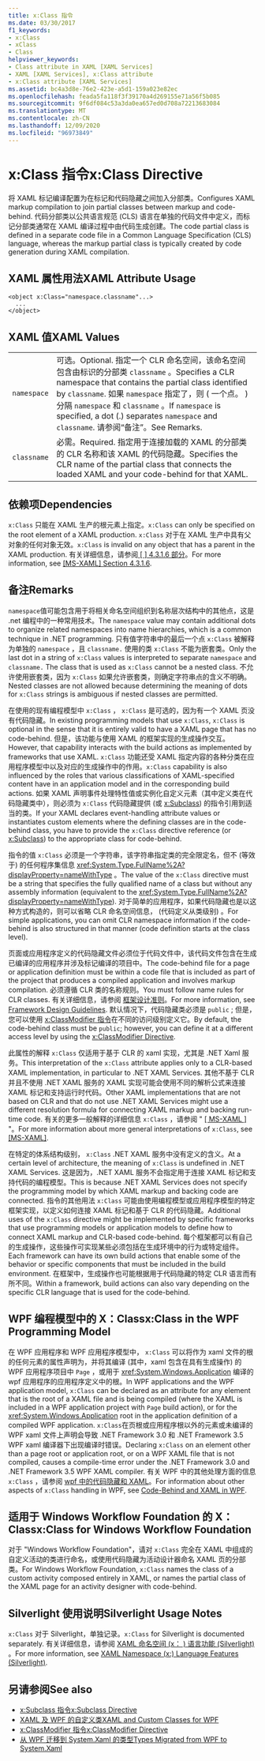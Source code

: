 ```yaml
---
title: x:Class 指令
ms.date: 03/30/2017
f1_keywords:
- x:Class
- xClass
- Class
helpviewer_keywords:
- Class attribute in XAML [XAML Services]
- XAML [XAML Services], x:Class attribute
- x:Class attribute [XAML Services]
ms.assetid: bc4a3d8e-76e2-423e-a5d1-159a023e82ec
ms.openlocfilehash: feada5fa118f3f39170a4d269155e71a56f5b085
ms.sourcegitcommit: 9f6df084c53a3da0ea657ed0d708a72213683084
ms.translationtype: MT
ms.contentlocale: zh-CN
ms.lasthandoff: 12/09/2020
ms.locfileid: "96973849"
---
```

# <a name="xclass-directive"></a><span data-ttu-id="8b2a3-102">x:Class 指令</span><span class="sxs-lookup"><span data-stu-id="8b2a3-102">x:Class Directive</span></span>

<span data-ttu-id="8b2a3-103">将 XAML 标记编译配置为在标记和代码隐藏之间加入分部类。</span><span class="sxs-lookup"><span data-stu-id="8b2a3-103">Configures XAML markup compilation to join partial classes between markup and code-behind.</span></span> <span data-ttu-id="8b2a3-104">代码分部类以公共语言规范 (CLS) 语言在单独的代码文件中定义，而标记分部类通常在 XAML 编译过程中由代码生成创建。</span><span class="sxs-lookup"><span data-stu-id="8b2a3-104">The code partial class is defined in a separate code file in a Common Language Specification (CLS) language, whereas the markup partial class is typically created by code generation during XAML compilation.</span></span>

## <a name="xaml-attribute-usage"></a><span data-ttu-id="8b2a3-105">XAML 属性用法</span><span class="sxs-lookup"><span data-stu-id="8b2a3-105">XAML Attribute Usage</span></span>

```xaml
<object x:Class="namespace.classname"...>
  ...
</object>
```

## <a name="xaml-values"></a><span data-ttu-id="8b2a3-106">XAML 值</span><span class="sxs-lookup"><span data-stu-id="8b2a3-106">XAML Values</span></span>

|||
|-|-|
|`namespace`|<span data-ttu-id="8b2a3-107">可选。</span><span class="sxs-lookup"><span data-stu-id="8b2a3-107">Optional.</span></span> <span data-ttu-id="8b2a3-108">指定一个 CLR 命名空间，该命名空间包含由标识的分部类 `classname` 。</span><span class="sxs-lookup"><span data-stu-id="8b2a3-108">Specifies a CLR namespace that contains the partial class identified by `classname`.</span></span> <span data-ttu-id="8b2a3-109">如果 `namespace` 指定了，则 ( 一个点。 ) 分隔 `namespace` 和 `classname` 。</span><span class="sxs-lookup"><span data-stu-id="8b2a3-109">If `namespace` is specified, a dot (.) separates `namespace` and `classname`.</span></span> <span data-ttu-id="8b2a3-110">请参阅“备注”。</span><span class="sxs-lookup"><span data-stu-id="8b2a3-110">See Remarks.</span></span>|
|`classname`|<span data-ttu-id="8b2a3-111">必需。</span><span class="sxs-lookup"><span data-stu-id="8b2a3-111">Required.</span></span> <span data-ttu-id="8b2a3-112">指定用于连接加载的 XAML 的分部类的 CLR 名称和该 XAML 的代码隐藏。</span><span class="sxs-lookup"><span data-stu-id="8b2a3-112">Specifies the CLR name of the partial class that connects the loaded XAML and your code-behind for that XAML.</span></span>|

## <a name="dependencies"></a><span data-ttu-id="8b2a3-113">依赖项</span><span class="sxs-lookup"><span data-stu-id="8b2a3-113">Dependencies</span></span>

<span data-ttu-id="8b2a3-114">`x:Class` 只能在 XAML 生产的根元素上指定。</span><span class="sxs-lookup"><span data-stu-id="8b2a3-114">`x:Class` can only be specified on the root element of a XAML production.</span></span> <span data-ttu-id="8b2a3-115">`x:Class` 对于在 XAML 生产中具有父对象的任何对象无效。</span><span class="sxs-lookup"><span data-stu-id="8b2a3-115">`x:Class` is invalid on any object that has a parent in the XAML production.</span></span> <span data-ttu-id="8b2a3-116">有关详细信息，请参阅[ \[ \] 4.3.1.6 部分](/previous-versions/msp-n-p/ff650760(v=pandp.10))。</span><span class="sxs-lookup"><span data-stu-id="8b2a3-116">For more information, see [\[MS-XAML\] Section 4.3.1.6](/previous-versions/msp-n-p/ff650760(v=pandp.10)).</span></span>

## <a name="remarks"></a><span data-ttu-id="8b2a3-117">备注</span><span class="sxs-lookup"><span data-stu-id="8b2a3-117">Remarks</span></span>

<span data-ttu-id="8b2a3-118">`namespace`值可能包含用于将相关命名空间组织到名称层次结构中的其他点，这是 .net 编程中的一种常用技术。</span><span class="sxs-lookup"><span data-stu-id="8b2a3-118">The `namespace` value may contain additional dots to organize related namespaces into name hierarchies, which is a common technique in .NET programming.</span></span> <span data-ttu-id="8b2a3-119">只有值字符串中的最后一个点 `x:Class` 被解释为单独的 `namespace` ，且 `classname.` 使用的类 `x:Class` 不能为嵌套类。</span><span class="sxs-lookup"><span data-stu-id="8b2a3-119">Only the last dot in a string of `x:Class` values is interpreted to separate `namespace` and `classname.` The class that is used as `x:Class` cannot be a nested class.</span></span> <span data-ttu-id="8b2a3-120">不允许使用嵌套类，因为 `x:Class` 如果允许嵌套类，则确定字符串点的含义不明确。</span><span class="sxs-lookup"><span data-stu-id="8b2a3-120">Nested classes are not allowed because determining the meaning of dots for `x:Class` strings is ambiguous if nested classes are permitted.</span></span>

<span data-ttu-id="8b2a3-121">在使用的现有编程模型中 `x:Class` ， `x:Class` 是可选的，因为有一个 XAML 页没有代码隐藏。</span><span class="sxs-lookup"><span data-stu-id="8b2a3-121">In existing programming models that use `x:Class`, `x:Class` is optional in the sense that it is entirely valid to have a XAML page that has no code-behind.</span></span> <span data-ttu-id="8b2a3-122">但是，该功能与使用 XAML 的框架实现的生成操作交互。</span><span class="sxs-lookup"><span data-stu-id="8b2a3-122">However, that capability interacts with the build actions as implemented by frameworks that use XAML.</span></span> <span data-ttu-id="8b2a3-123">`x:Class` 功能还受 XAML 指定内容的各种分类在应用程序模型中以及对应的生成操作中的作用。</span><span class="sxs-lookup"><span data-stu-id="8b2a3-123">`x:Class` capability is also influenced by the roles that various classifications of XAML-specified content have in an application model and in the corresponding build actions.</span></span> <span data-ttu-id="8b2a3-124">如果 XAML 声明事件处理特性值或实例化自定义元素（其中定义类在代码隐藏类中），则必须为 `x:Class` 代码隐藏提供 (或 [x:Subclass](xsubclass-directive.md)) 的指令引用到适当的类。</span><span class="sxs-lookup"><span data-stu-id="8b2a3-124">If your XAML declares event-handling attribute values or instantiates custom elements where the defining classes are in the code-behind class, you have to provide the `x:Class` directive reference (or [x:Subclass](xsubclass-directive.md)) to the appropriate class for code-behind.</span></span>

<span data-ttu-id="8b2a3-125">指令的值 `x:Class` 必须是一个字符串，该字符串指定类的完全限定名，但不 (等效于) 的任何程序集信息 <xref:System.Type.FullName%2A?displayProperty=nameWithType> 。</span><span class="sxs-lookup"><span data-stu-id="8b2a3-125">The value of the `x:Class` directive must be a string that specifies the fully qualified name of a class but without any assembly information (equivalent to the <xref:System.Type.FullName%2A?displayProperty=nameWithType>).</span></span> <span data-ttu-id="8b2a3-126">对于简单的应用程序，如果代码隐藏也是以这种方式构造的，则可以省略 CLR 命名空间信息， (代码定义从类级别) 。</span><span class="sxs-lookup"><span data-stu-id="8b2a3-126">For simple applications, you can omit CLR namespace information if the code-behind is also structured in that manner (code definition starts at the class level).</span></span>

<span data-ttu-id="8b2a3-127">页面或应用程序定义的代码隐藏文件必须位于代码文件中，该代码文件包含在生成已编译的应用程序并涉及标记编译的项目中。</span><span class="sxs-lookup"><span data-stu-id="8b2a3-127">The code-behind file for a page or application definition must be within a code file that is included as part of the project that produces a compiled application and involves markup compilation.</span></span> <span data-ttu-id="8b2a3-128">必须遵循 CLR 类的名称规则。</span><span class="sxs-lookup"><span data-stu-id="8b2a3-128">You must follow name rules for CLR classes.</span></span> <span data-ttu-id="8b2a3-129">有关详细信息，请参阅 [框架设计准则](/dotnet/api/)。</span><span class="sxs-lookup"><span data-stu-id="8b2a3-129">For more information, see [Framework Design Guidelines](/dotnet/api/).</span></span> <span data-ttu-id="8b2a3-130">默认情况下，代码隐藏类必须是 `public` ; 但是，您可以使用 [x:ClassModifier 指令](xclassmodifier-directive.md)在不同的访问级别定义它。</span><span class="sxs-lookup"><span data-stu-id="8b2a3-130">By default, the code-behind class must be `public`; however, you can define it at a different access level by using the [x:ClassModifier Directive](xclassmodifier-directive.md).</span></span>

<span data-ttu-id="8b2a3-131">此属性的解释 `x:Class` 仅适用于基于 CLR 的 xaml 实现，尤其是 .NET Xaml 服务。</span><span class="sxs-lookup"><span data-stu-id="8b2a3-131">This interpretation of the `x:Class` attribute applies only to a CLR-based XAML implementation, in particular to .NET XAML Services.</span></span> <span data-ttu-id="8b2a3-132">其他不基于 CLR 并且不使用 .NET XAML 服务的 XAML 实现可能会使用不同的解析公式来连接 XAML 标记和支持运行时代码。</span><span class="sxs-lookup"><span data-stu-id="8b2a3-132">Other XAML implementations that are not based on CLR and that do not use .NET XAML Services might use a different resolution formula for connecting XAML markup and backing run-time code.</span></span> <span data-ttu-id="8b2a3-133">有关的更多一般解释的详细信息 `x:Class` ，请参阅 " [ \[ MS-XAML \] ](/previous-versions/msp-n-p/ff650760(v=pandp.10))"。</span><span class="sxs-lookup"><span data-stu-id="8b2a3-133">For more information about more general interpretations of `x:Class`, see [\[MS-XAML\]](/previous-versions/msp-n-p/ff650760(v=pandp.10)).</span></span>

<span data-ttu-id="8b2a3-134">在特定的体系结构级别， `x:Class` .NET XAML 服务中没有定义的含义。</span><span class="sxs-lookup"><span data-stu-id="8b2a3-134">At a certain level of architecture, the meaning of `x:Class` is undefined in .NET XAML Services.</span></span> <span data-ttu-id="8b2a3-135">这是因为，.NET XAML 服务不会指定用于连接 XAML 标记和支持代码的编程模型。</span><span class="sxs-lookup"><span data-stu-id="8b2a3-135">This is because .NET XAML Services does not specify the programming model by which XAML markup and backing code are connected.</span></span> <span data-ttu-id="8b2a3-136">指令的其他用法 `x:Class` 可能由使用编程模型或应用程序模型的特定框架实现，以定义如何连接 XAML 标记和基于 CLR 的代码隐藏。</span><span class="sxs-lookup"><span data-stu-id="8b2a3-136">Additional uses of the `x:Class` directive might be implemented by specific frameworks that use programming models or application models to define how to connect XAML markup and CLR-based code-behind.</span></span> <span data-ttu-id="8b2a3-137">每个框架都可以有自己的生成操作，这些操作可实现某些必须包括在生成环境中的行为或特定组件。</span><span class="sxs-lookup"><span data-stu-id="8b2a3-137">Each framework can have its own build actions that enable some of the behavior or specific components that must be included in the build environment.</span></span> <span data-ttu-id="8b2a3-138">在框架中，生成操作也可能根据用于代码隐藏的特定 CLR 语言而有所不同。</span><span class="sxs-lookup"><span data-stu-id="8b2a3-138">Within a framework, build actions can also vary depending on the specific CLR language that is used for the code-behind.</span></span>

## <a name="xclass-in-the-wpf-programming-model"></a><span data-ttu-id="8b2a3-139">WPF 编程模型中的 X：Class</span><span class="sxs-lookup"><span data-stu-id="8b2a3-139">x:Class in the WPF Programming Model</span></span>

<span data-ttu-id="8b2a3-140">在 WPF 应用程序和 WPF 应用程序模型中， `x:Class` 可以将作为 xaml 文件的根的任何元素的属性声明为，并将其编译 (其中，xaml 包含在具有生成操作) 的 WPF 应用程序项目中 `Page` ，或用于 <xref:System.Windows.Application> 编译的 wpf 应用程序的应用程序定义中的根。</span><span class="sxs-lookup"><span data-stu-id="8b2a3-140">In WPF applications and the WPF application model, `x:Class` can be declared as an attribute for any element that is the root of a XAML file and is being compiled (where the XAML is included in a WPF application project with `Page` build action), or for the <xref:System.Windows.Application> root in the application definition of a compiled WPF application.</span></span> <span data-ttu-id="8b2a3-141">`x:Class`在页根或应用程序根以外的元素或未编译的 WPF xaml 文件上声明会导致 .NET Framework 3.0 和 .NET Framework 3.5 WPF xaml 编译器下出现编译时错误。</span><span class="sxs-lookup"><span data-stu-id="8b2a3-141">Declaring `x:Class` on an element other than a page root or application root, or on a WPF XAML file that is not compiled, causes a compile-time error under the .NET Framework 3.0 and .NET Framework 3.5 WPF XAML compiler.</span></span> <span data-ttu-id="8b2a3-142">有关 WPF 中的其他处理方面的信息 `x:Class` ，请参阅 [wpf 中的代码隐藏和 XAML](../framework/wpf/advanced/code-behind-and-xaml-in-wpf.md)。</span><span class="sxs-lookup"><span data-stu-id="8b2a3-142">For information about other aspects of `x:Class` handling in WPF, see [Code-Behind and XAML in WPF](../framework/wpf/advanced/code-behind-and-xaml-in-wpf.md).</span></span>

## <a name="xclass-for-windows-workflow-foundation"></a><span data-ttu-id="8b2a3-143">适用于 Windows Workflow Foundation 的 X：Class</span><span class="sxs-lookup"><span data-stu-id="8b2a3-143">x:Class for Windows Workflow Foundation</span></span>

<span data-ttu-id="8b2a3-144">对于 "Windows Workflow Foundation"，请对 `x:Class` 完全在 XAML 中组成的自定义活动的类进行命名，或使用代码隐藏为活动设计器命名 XAML 页的分部类。</span><span class="sxs-lookup"><span data-stu-id="8b2a3-144">For Windows Workflow Foundation, `x:Class` names the class of a custom activity composed entirely in XAML, or names the partial class of the XAML page for  an activity designer with code-behind.</span></span>

## <a name="silverlight-usage-notes"></a><span data-ttu-id="8b2a3-145">Silverlight 使用说明</span><span class="sxs-lookup"><span data-stu-id="8b2a3-145">Silverlight Usage Notes</span></span>

<span data-ttu-id="8b2a3-146">`x:Class` 对于 Silverlight，单独记录。</span><span class="sxs-lookup"><span data-stu-id="8b2a3-146">`x:Class` for Silverlight is documented separately.</span></span> <span data-ttu-id="8b2a3-147">有关详细信息，请参阅 [XAML 命名空间 (x： ) 语言功能 (Silverlight) ](/previous-versions/windows/silverlight/dotnet-windows-silverlight/cc188995(v=vs.95))。</span><span class="sxs-lookup"><span data-stu-id="8b2a3-147">For more information, see [XAML Namespace (x:) Language Features (Silverlight)](/previous-versions/windows/silverlight/dotnet-windows-silverlight/cc188995(v=vs.95)).</span></span>

## <a name="see-also"></a><span data-ttu-id="8b2a3-148">另请参阅</span><span class="sxs-lookup"><span data-stu-id="8b2a3-148">See also</span></span>

- [<span data-ttu-id="8b2a3-149">x:Subclass 指令</span><span class="sxs-lookup"><span data-stu-id="8b2a3-149">x:Subclass Directive</span></span>](xsubclass-directive.md)
- [<span data-ttu-id="8b2a3-150">XAML 及 WPF 的自定义类</span><span class="sxs-lookup"><span data-stu-id="8b2a3-150">XAML and Custom Classes for WPF</span></span>](../framework/wpf/advanced/xaml-and-custom-classes-for-wpf.md)
- [<span data-ttu-id="8b2a3-151">x:ClassModifier 指令</span><span class="sxs-lookup"><span data-stu-id="8b2a3-151">x:ClassModifier Directive</span></span>](xclassmodifier-directive.md)
- [<span data-ttu-id="8b2a3-152">从 WPF 迁移到 System.Xaml 的类型</span><span class="sxs-lookup"><span data-stu-id="8b2a3-152">Types Migrated from WPF to System.Xaml</span></span>](../framework/wpf/advanced/types-migrated-from-wpf-to-system.md)
